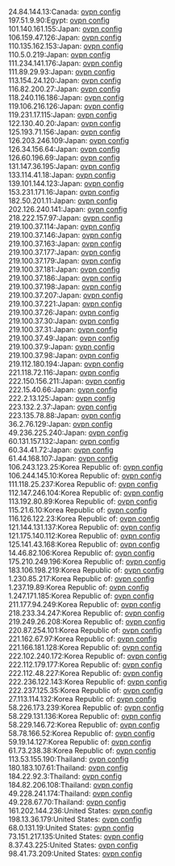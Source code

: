 24.84.144.13:Canada: [ovpn config](vpn/24_84_144_13.ovpn)  
197.51.9.90:Egypt: [ovpn config](vpn/197_51_9_90.ovpn)  
101.140.161.155:Japan: [ovpn config](vpn/101_140_161_155.ovpn)  
106.159.47.126:Japan: [ovpn config](vpn/106_159_47_126.ovpn)  
110.135.162.153:Japan: [ovpn config](vpn/110_135_162_153.ovpn)  
110.5.0.219:Japan: [ovpn config](vpn/110_5_0_219.ovpn)  
111.234.141.176:Japan: [ovpn config](vpn/111_234_141_176.ovpn)  
111.89.29.93:Japan: [ovpn config](vpn/111_89_29_93.ovpn)  
113.154.24.120:Japan: [ovpn config](vpn/113_154_24_120.ovpn)  
116.82.200.27:Japan: [ovpn config](vpn/116_82_200_27.ovpn)  
118.240.116.186:Japan: [ovpn config](vpn/118_240_116_186.ovpn)  
119.106.216.126:Japan: [ovpn config](vpn/119_106_216_126.ovpn)  
119.231.17.115:Japan: [ovpn config](vpn/119_231_17_115.ovpn)  
122.130.40.20:Japan: [ovpn config](vpn/122_130_40_20.ovpn)  
125.193.71.156:Japan: [ovpn config](vpn/125_193_71_156.ovpn)  
126.203.246.109:Japan: [ovpn config](vpn/126_203_246_109.ovpn)  
126.34.156.64:Japan: [ovpn config](vpn/126_34_156_64.ovpn)  
126.60.196.69:Japan: [ovpn config](vpn/126_60_196_69.ovpn)  
131.147.36.195:Japan: [ovpn config](vpn/131_147_36_195.ovpn)  
133.114.41.18:Japan: [ovpn config](vpn/133_114_41_18.ovpn)  
139.101.144.123:Japan: [ovpn config](vpn/139_101_144_123.ovpn)  
153.231.171.16:Japan: [ovpn config](vpn/153_231_171_16.ovpn)  
182.50.201.11:Japan: [ovpn config](vpn/182_50_201_11.ovpn)  
202.126.240.141:Japan: [ovpn config](vpn/202_126_240_141.ovpn)  
218.222.157.97:Japan: [ovpn config](vpn/218_222_157_97.ovpn)  
219.100.37.114:Japan: [ovpn config](vpn/219_100_37_114.ovpn)  
219.100.37.146:Japan: [ovpn config](vpn/219_100_37_146.ovpn)  
219.100.37.163:Japan: [ovpn config](vpn/219_100_37_163.ovpn)  
219.100.37.177:Japan: [ovpn config](vpn/219_100_37_177.ovpn)  
219.100.37.179:Japan: [ovpn config](vpn/219_100_37_179.ovpn)  
219.100.37.181:Japan: [ovpn config](vpn/219_100_37_181.ovpn)  
219.100.37.186:Japan: [ovpn config](vpn/219_100_37_186.ovpn)  
219.100.37.198:Japan: [ovpn config](vpn/219_100_37_198.ovpn)  
219.100.37.207:Japan: [ovpn config](vpn/219_100_37_207.ovpn)  
219.100.37.221:Japan: [ovpn config](vpn/219_100_37_221.ovpn)  
219.100.37.26:Japan: [ovpn config](vpn/219_100_37_26.ovpn)  
219.100.37.30:Japan: [ovpn config](vpn/219_100_37_30.ovpn)  
219.100.37.31:Japan: [ovpn config](vpn/219_100_37_31.ovpn)  
219.100.37.49:Japan: [ovpn config](vpn/219_100_37_49.ovpn)  
219.100.37.9:Japan: [ovpn config](vpn/219_100_37_9.ovpn)  
219.100.37.98:Japan: [ovpn config](vpn/219_100_37_98.ovpn)  
219.112.180.194:Japan: [ovpn config](vpn/219_112_180_194.ovpn)  
221.118.72.116:Japan: [ovpn config](vpn/221_118_72_116.ovpn)  
222.150.156.211:Japan: [ovpn config](vpn/222_150_156_211.ovpn)  
222.15.40.66:Japan: [ovpn config](vpn/222_15_40_66.ovpn)  
222.2.13.125:Japan: [ovpn config](vpn/222_2_13_125.ovpn)  
223.132.2.37:Japan: [ovpn config](vpn/223_132_2_37.ovpn)  
223.135.78.88:Japan: [ovpn config](vpn/223_135_78_88.ovpn)  
36.2.76.129:Japan: [ovpn config](vpn/36_2_76_129.ovpn)  
49.236.225.240:Japan: [ovpn config](vpn/49_236_225_240.ovpn)  
60.131.157.132:Japan: [ovpn config](vpn/60_131_157_132.ovpn)  
60.34.41.72:Japan: [ovpn config](vpn/60_34_41_72.ovpn)  
61.44.168.107:Japan: [ovpn config](vpn/61_44_168_107.ovpn)  
106.243.123.25:Korea Republic of: [ovpn config](vpn/106_243_123_25.ovpn)  
106.244.145.10:Korea Republic of: [ovpn config](vpn/106_244_145_10.ovpn)  
111.118.25.237:Korea Republic of: [ovpn config](vpn/111_118_25_237.ovpn)  
112.147.246.104:Korea Republic of: [ovpn config](vpn/112_147_246_104.ovpn)  
113.192.80.89:Korea Republic of: [ovpn config](vpn/113_192_80_89.ovpn)  
115.21.6.10:Korea Republic of: [ovpn config](vpn/115_21_6_10.ovpn)  
116.126.122.23:Korea Republic of: [ovpn config](vpn/116_126_122_23.ovpn)  
121.144.131.137:Korea Republic of: [ovpn config](vpn/121_144_131_137.ovpn)  
121.175.140.112:Korea Republic of: [ovpn config](vpn/121_175_140_112.ovpn)  
125.141.43.168:Korea Republic of: [ovpn config](vpn/125_141_43_168.ovpn)  
14.46.82.106:Korea Republic of: [ovpn config](vpn/14_46_82_106.ovpn)  
175.210.249.196:Korea Republic of: [ovpn config](vpn/175_210_249_196.ovpn)  
183.106.198.219:Korea Republic of: [ovpn config](vpn/183_106_198_219.ovpn)  
1.230.85.217:Korea Republic of: [ovpn config](vpn/1_230_85_217.ovpn)  
1.237.19.89:Korea Republic of: [ovpn config](vpn/1_237_19_89.ovpn)  
1.247.171.185:Korea Republic of: [ovpn config](vpn/1_247_171_185.ovpn)  
211.177.94.249:Korea Republic of: [ovpn config](vpn/211_177_94_249.ovpn)  
218.233.34.247:Korea Republic of: [ovpn config](vpn/218_233_34_247.ovpn)  
219.249.26.208:Korea Republic of: [ovpn config](vpn/219_249_26_208.ovpn)  
220.87.254.101:Korea Republic of: [ovpn config](vpn/220_87_254_101.ovpn)  
221.162.67.97:Korea Republic of: [ovpn config](vpn/221_162_67_97.ovpn)  
221.166.181.128:Korea Republic of: [ovpn config](vpn/221_166_181_128.ovpn)  
222.102.240.172:Korea Republic of: [ovpn config](vpn/222_102_240_172.ovpn)  
222.112.179.177:Korea Republic of: [ovpn config](vpn/222_112_179_177.ovpn)  
222.112.48.227:Korea Republic of: [ovpn config](vpn/222_112_48_227.ovpn)  
222.236.122.143:Korea Republic of: [ovpn config](vpn/222_236_122_143.ovpn)  
222.237.125.35:Korea Republic of: [ovpn config](vpn/222_237_125_35.ovpn)  
27.113.114.132:Korea Republic of: [ovpn config](vpn/27_113_114_132.ovpn)  
58.226.173.239:Korea Republic of: [ovpn config](vpn/58_226_173_239.ovpn)  
58.229.131.136:Korea Republic of: [ovpn config](vpn/58_229_131_136.ovpn)  
58.229.146.72:Korea Republic of: [ovpn config](vpn/58_229_146_72.ovpn)  
58.78.166.52:Korea Republic of: [ovpn config](vpn/58_78_166_52.ovpn)  
59.19.14.127:Korea Republic of: [ovpn config](vpn/59_19_14_127.ovpn)  
61.73.238.38:Korea Republic of: [ovpn config](vpn/61_73_238_38.ovpn)  
113.53.155.190:Thailand: [ovpn config](vpn/113_53_155_190.ovpn)  
180.183.107.61:Thailand: [ovpn config](vpn/180_183_107_61.ovpn)  
184.22.92.3:Thailand: [ovpn config](vpn/184_22_92_3.ovpn)  
184.82.206.108:Thailand: [ovpn config](vpn/184_82_206_108.ovpn)  
49.228.241.174:Thailand: [ovpn config](vpn/49_228_241_174.ovpn)  
49.228.67.70:Thailand: [ovpn config](vpn/49_228_67_70.ovpn)  
161.202.144.236:United States: [ovpn config](vpn/161_202_144_236.ovpn)  
198.13.36.179:United States: [ovpn config](vpn/198_13_36_179.ovpn)  
68.0.131.19:United States: [ovpn config](vpn/68_0_131_19.ovpn)  
73.151.217.135:United States: [ovpn config](vpn/73_151_217_135.ovpn)  
8.37.43.225:United States: [ovpn config](vpn/8_37_43_225.ovpn)  
98.41.73.209:United States: [ovpn config](vpn/98_41_73_209.ovpn)  
